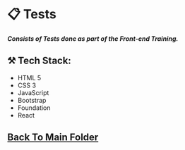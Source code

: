# 📋 Tests

***Consists of Tests done as part of the Front-end Training.***

## ⚒️ Tech Stack:
- HTML 5
- CSS 3
- JavaScript
- Bootstrap
- Foundation
- React

## [Back To Main Folder](../)
